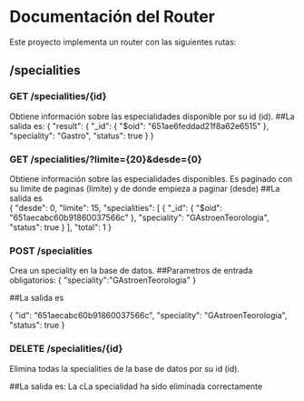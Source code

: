 # Documentación del Router

Este proyecto implementa un router con las siguientes rutas:


## /specialities

### GET /specialities/{id}

Obtiene información sobre las especialidades disponible por su id (id).
##La salida es:
{
    "result": {
        "_id": {
            "$oid": "651ae6feddad21f8a62e6515"
        },
        "speciality": "Gastro",
        "status": true
    }
}

### GET /specialities/?limite={20}&desde={0}

Obtiene información sobre las especialidades disponibles.
Es paginado con su limite  de paginas (limite) y de donde empieza a paginar (desde)
##La salida es  
{
    "desde": 0,
    "limite": 15,
    "specialities": [
        {
            "_id": {
                "$oid": "651aecabc60b91860037566c"
            },
            "speciality": "GAstroenTeorologia",
            "status": true
        }
    ],
    "total": 1
}

### POST /specialities

Crea un speciality en la base de datos.
##Parametros de entrada obligatorios:
  {
   "speciality":"GAstroenTeorologia"
}
 
 

##La salida es  

{
    "id": "651aecabc60b91860037566c",
    "speciality": "GAstroenTeorologia",
    "status": true
}

### DELETE /specialities/{id}

Elimina todas la specialities de la base de datos por su id (id).

##La salida es:
  La cLa specialidad ha sido eliminada correctamente 

